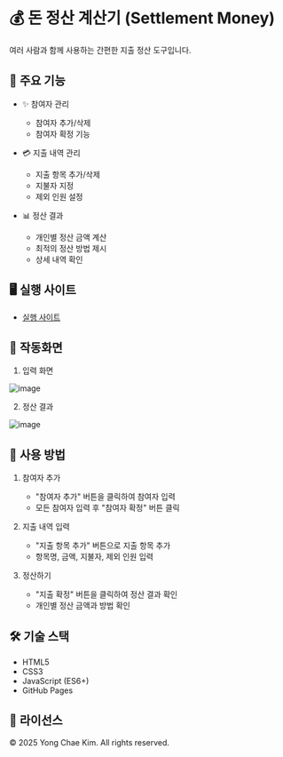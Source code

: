 # 💰 돈 정산 계산기 (Settlement Money)

여러 사람과 함께 사용하는 간편한 지출 정산 도구입니다.

## 🌟 주요 기능

- ✨ 참여자 관리
  - 참여자 추가/삭제
  - 참여자 확정 기능

- 💳 지출 내역 관리
  - 지출 항목 추가/삭제
  - 지불자 지정
  - 제외 인원 설정

- 📊 정산 결과
  - 개인별 정산 금액 계산
  - 최적의 정산 방법 제시
  - 상세 내역 확인

## 🖥️ 실행 사이트

- [실행 사이트](https://97yong.github.io/money-settlement/)


## 📱 작동화면

1. 입력 화면
   
![image](https://github.com/user-attachments/assets/6713da4a-e5cc-49b0-ba42-2cf6f3590fcf)

2. 정산 결과
   
![image](https://github.com/user-attachments/assets/e63efd6e-5947-4107-937a-6da5695459fe)


## 🚀 사용 방법

1. 참여자 추가
   - "참여자 추가" 버튼을 클릭하여 참여자 입력
   - 모든 참여자 입력 후 "참여자 확정" 버튼 클릭

2. 지출 내역 입력
   - "지출 항목 추가" 버튼으로 지출 항목 추가
   - 항목명, 금액, 지불자, 제외 인원 입력

3. 정산하기
   - "지출 확정" 버튼을 클릭하여 정산 결과 확인
   - 개인별 정산 금액과 방법 확인

## 🛠️ 기술 스택

- HTML5
- CSS3
- JavaScript (ES6+)
- GitHub Pages

## 📝 라이선스

© 2025 Yong Chae Kim. All rights reserved. 

